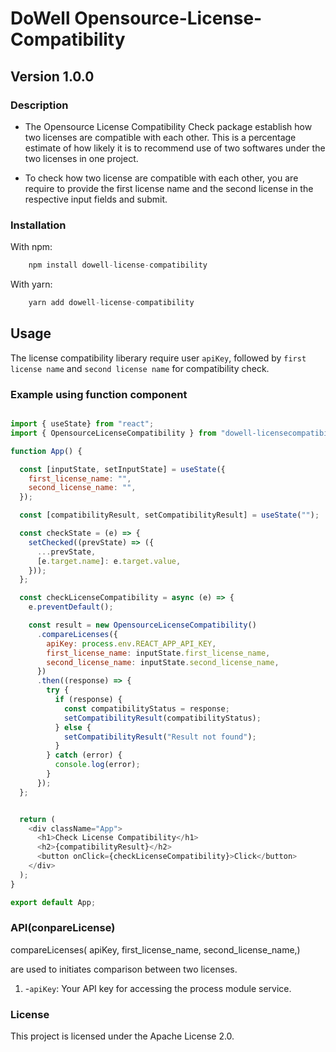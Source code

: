 # DoWell Opensource-License-Compatibility

## Version 1.0.0

### Description

- The Opensource License Compatibility Check package establish how two licenses are compatible with each other. This is a percentage estimate of how likely it is to recommend use of two softwares under the two licenses in one project.

- To check how two license are compatible with each other, you are require to provide the first license name and the second license  in the respective input fields and  submit.

### Installation

With npm:

```javascript
    npm install dowell-license-compatibility
```
With yarn:

```javascript
    yarn add dowell-license-compatibility
```


## Usage

The license compatibility liberary require user ```apiKey```, followed by ```first license name``` and  ```second license name``` for compatibility check. 

### Example using function component

```javascript

import { useState} from "react";
import { OpensourceLicenseCompatibility } from "dowell-licensecompatibility";

function App() {

  const [inputState, setInputState] = useState({
    first_license_name: "",
    second_license_name: "",
  });

  const [compatibilityResult, setCompatibilityResult] = useState("");

  const checkState = (e) => {
    setChecked((prevState) => ({
      ...prevState,
      [e.target.name]: e.target.value,
    }));
  };

  const checkLicenseCompatibility = async (e) => {
    e.preventDefault();

    const result = new OpensourceLicenseCompatibility()
      .compareLicenses({
        apiKey: process.env.REACT_APP_API_KEY,
        first_license_name: inputState.first_license_name,
        second_license_name: inputState.second_license_name,
      })
      .then((response) => {
        try {
          if (response) {
            const compatibilityStatus = response;
            setCompatibilityResult(compatibilityStatus);
          } else {
            setCompatibilityResult("Result not found");
          }
        } catch (error) {
          console.log(error);
        }
      });
  };


  return (
    <div className="App">
      <h1>Check License Compatibility</h1>
      <h2>{compatibilityResult}</h2>
      <button onClick={checkLicenseCompatibility}>Click</button>
    </div>
  );
}

export default App;

```

### API(conpareLicense)

compareLicenses( 
    apiKey,
    first_license_name,
    second_license_name,)

are used to initiates comparison between two licenses.

1. -`apiKey`: Your API key for accessing the process module service.

### License

This project is licensed under the Apache License 2.0.
